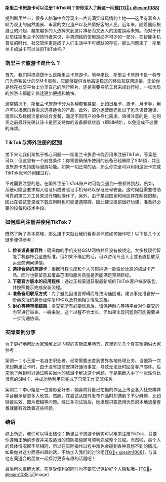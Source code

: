 **斯里兰卡旅游卡可以注册TikTok吗？带你深入了解这一问题[[TG💪+ @esim1088](https://t.me/s/esim1088)]**

提到斯里兰卡，很多人脑海中会浮现出一片充满异域风情的土地——这里有着令人叹为观止的自然美景、丰富的文化遗产以及热情好客的人民。近年来，随着国际旅游业的兴起，越来越多的人选择来到这片神秘而又迷人的国度探索未知。而对于计划前往斯里兰卡的旅行者来说，手机网络的使用是必不可少的一部分。在智能手机普及的时代，社交软件更是成了人们生活中不可或缺的存在。那么问题来了：斯里兰卡旅游卡可以注册TikTok吗？

### 斯里兰卡旅游卡是什么？

首先，我们得搞清楚什么是斯里兰卡旅游卡。简单来说，斯里兰卡旅游卡是一种专门为游客设计的SIM卡服务，它能够提供当地高速稳定的移动互联网连接。无论你是想在社交平台上分享自己的旅行照片，还是需要导航工具来规划行程，一张优质的旅游卡都能让旅途更加便捷和愉快。

通常情况下，斯里兰卡旅游卡分为多种套餐类型，比如日租卡、周卡、月卡等，用户可以根据自身需求选择适合的产品。此外，部分运营商还推出了包含语音通话、短信以及数据流量的综合套餐，满足不同用户的多样化需求。值得注意的是，在购买之前最好先确认该卡是否支持你的设备解锁状态（即SIM锁），以免造成不必要的麻烦。

### TikTok与海外注册的区别

接下来让我们聚焦于核心问题——斯里兰卡旅游卡能否用来注册TikTok。答案是可以！但这里有一个前提条件：你需要确保所使用的设备已经解除了SIM锁，并且该旅游卡支持国际漫游功能。如果一切正常的话，那么你完全可以利用这张卡完成TikTok账号的创建过程。

不过需要注意的是，在国外注册TikTok账户时可能会遇到一些额外挑战。例如，系统可能会要求输入验证码或者验证手机号码以保证账号安全。这时候就需要借助可靠的第三方工具来进行辅助操作了。另外，由于某些国家和地区存在网络限制，因此在尝试登录或下载应用时也可能遭遇障碍。因此建议提前做好功课，准备好必要的设备和技术手段。

### 如何顺利注册并使用TikTok？

既然了解了基本原理，那么接下来就让我们看看具体该如何操作吧！以下是几个关键步骤供参考：

1. **检查设备兼容性**：确保你的手机支持GSM网络并且没有被锁定。大多数现代智能手机都符合这些标准，但如果不确定的话，可以咨询专业人士或者直接联系运营商询问详情。
2. **选择合适的旅游卡**：根据行程长度和个人习惯挑选一款性价比高的旅游卡产品。同时也要留意其覆盖范围和服务质量是否能满足预期目标。
3. **下载官方版本的应用程序**：通过正规渠道获取最新版的TikTok客户端安装包，并按照提示完成安装流程。
4. **准备备用联系方式**：为了避免因语言障碍而导致沟通困难，建议事先准备好一份英文版的身份证件复印件以及其他相关信息文档。
5. **耐心等待审核结果**：提交完所有必要信息后，请保持耐心等待平台对你提交的内容进行审查。一般来说，这个过程不会太长，但如果出现问题则可能需要进一步沟通协调。

### 实际案例分享

为了更好地帮助大家理解上述内容的实际应用场景，这里列举几个真实案例供大家参考：

案例一：小王是一名自由职业者，经常需要出差到世界各地处理业务。当他第一次来到斯里兰卡时，由于没有提前安排好通讯事宜，导致无法及时回复客户邮件。后来他了解到可以通过购买当地的旅游卡解决这个问题，于是果断入手了一张性价比很高的SIM卡，并成功地利用它完成了日常工作交流任务。

案例二：李小姐是一位摄影爱好者，她喜欢将自己拍摄的作品上传至各大社交媒体平台展示给更多人欣赏。然而，在尝试从国外发布作品时却遇到了不少麻烦，比如链接失效、图片模糊等问题。经过多次试验后，她发现只要选用优质的本地流量套餐就能有效改善这些问题。

### 结语

综上所述，我们可以得出结论：斯里兰卡旅游卡确实可以用来注册TikTok，只要你遵循正确的步骤并采取适当的预防措施即可顺利完成整个过程。当然啦，每个人的具体情况都不尽相同，所以在实际操作过程中难免会碰到各种意想不到的情况。如果你对这方面感兴趣的话，不妨加入我们的讨论组[[TG💪+ @esim1088](https://t.me/s/esim1088)]，与其他志同道合的朋友一起探讨更多有趣的话题吧！

最后再次提醒大家，在享受便利的同时也不要忘记保护好个人隐私哦~ [[TG💪+ @esim1088](https://t.me/s/esim1088) ![Image](https://i.postimg.cc/4NQfJmqS/Snipaste-2025-05-13-00-14-12.png)]